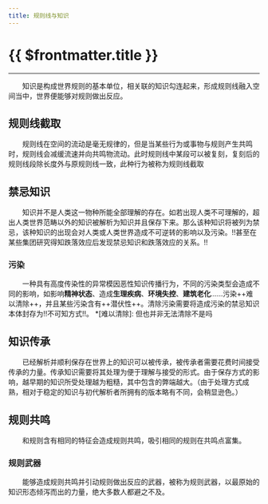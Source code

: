 ```yaml
---
title: 规则线与知识
---
```


# {{ $frontmatter.title }}

*** 

&emsp;&emsp;知识是构成世界规则的基本单位，相关联的知识勾连起来，形成规则线融入空间当中，世界便能够对规则做出反应。

## 规则线截取

&emsp;&emsp;规则线在空间的流动是毫无规律的，但是当某些行为或事物与规则产生共鸣时，规则线会减缓流速并向共鸣物流动。此时规则线中某段可以被复刻，复刻后的规则线段除长度外与原规则线一致，此种行为被称为规则线截取

## 禁忌知识

&emsp;&emsp;知识并不是人类这一物种所能全部理解的存在。如若出现人类不可理解的，超出人类世界范畴以外的知识被解析为知识并且保存下来。那么该种知识将被列为禁忌，该种知识的出现会对人类或人类世界造成不可逆转的影响以及污染。!!甚至在某些集团研究得知跌落效应后发现禁忌知识和跌落效应的关系。!!

### 污染

&emsp;&emsp;一种具有高度传染性的异常模因恶性知识传播行为，不同的污染类型会造成不同的影响，如影响**精神状态**、造成**生理疾病**、**环境失控**、**建筑老化**......污染++难以清除++，并且某些污染含有++潜伏性++。清除污染需要将造成污染的禁忌知识本体封存为!!不可知方式!!。
*[难以清除]: 但也并非无法清除不是吗

## 知识传承

&emsp;&emsp;已经解析并顺利保存在世界上的知识可以被传承，被传承者需要花费时间接受传承的力量。传承知识需要将其处理为便于理解与接受的形式。由于保存方式的影响，越早期的知识所受处理越为粗糙，其中包含的弊端越大。（由于处理方式成熟，相对于稳定的知识与初代解析者所拥有的版本略有不同，会稍显逊色。）

## 规则共鸣

&emsp;&emsp;和规则含有相同的特征会造成规则共鸣，吸引相同的规则在共鸣点富集。

### 规则武器

&emsp;&emsp;能够造成规则共鸣并引动规则做出反应的武器，被称为规则武器，以最原始的知识形态倾泻而出的力量，绝大多数人都避之不及。

